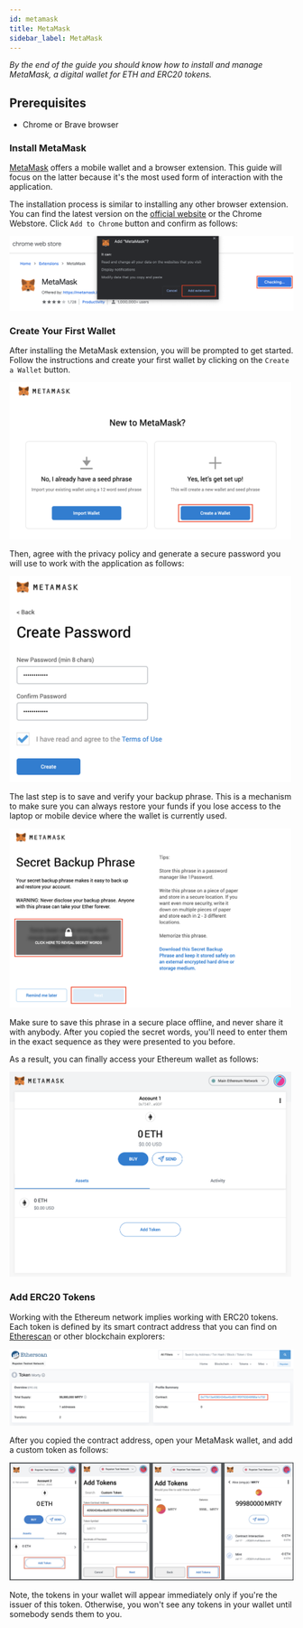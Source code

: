 ```yaml
---
id: metamask
title: MetaMask
sidebar_label: MetaMask
---
```


*By the end of the guide you should know how to install and manage MetaMask, a digital wallet for ETH and ERC20 tokens.*

## Prerequisites
- Chrome or Brave browser

### Install MetaMask

[MetaMask](https://metamask.io/) offers a mobile wallet and a browser extension. This guide will focus on the latter because it's the most used form of interaction with the application.

The installation process is similar to installing any other browser extension. You can find the latest version on the [official website](https://metamask.io/download.html) or the Chrome Webstore. Click `Add to Chrome` button and confirm as follows:

![](/img/metamask/m2.png)

### Create Your First Wallet

After installing the MetaMask extension, you will be prompted to get started. Follow the instructions and create your first wallet by clicking on the `Create a Wallet` button.

<img src="/img/metamask/m3.png" width="500">

Then, agree with the privacy policy and generate a secure password you will use to work with the application as follows:

<img src="/img/metamask/m4.png" width="500">

The last step is to save and verify your backup phrase. This is a mechanism to make sure you can always restore your funds if you lose access to the laptop or mobile device where the wallet is currently used.

<img src="/img/metamask/m5.png" width="500">

Make sure to save this phrase in a secure place offline, and never share it with anybody. After you copied the secret words, you'll need to enter them in the exact sequence as they were presented to you before.

As a result, you can finally access your Ethereum wallet as follows:

<img src="/img/metamask/m6.png" width="500">

### Add ERC20 Tokens

Working with the Ethereum network implies working with ERC20 tokens. Each token is defined by its smart contract address that you can find on [Etherescan](https://etherscan.io/) or other blockchain explorers:

![](/img/metamask/m7.png)

After you copied the contract address, open your MetaMask wallet, and add a custom token as follows:

![](/img/metamask/m8.png)

Note, the tokens in your wallet will appear immediately only if you're the issuer of this token. Otherwise, you won't see any tokens in your wallet until somebody sends them to you.